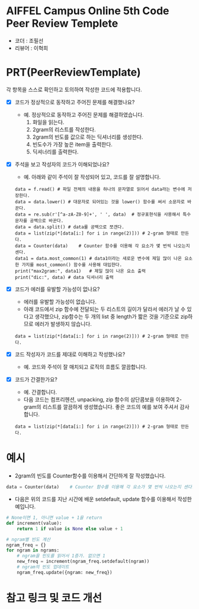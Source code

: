 
# AIFFEL Campus Online 5th Code Peer Review Templete
- 코더 : 조필선
- 리뷰어 : 이혁희


# PRT(PeerReviewTemplate) 
각 항목을 스스로 확인하고 토의하여 작성한 코드에 적용합니다.

- [X] 코드가 정상적으로 동작하고 주어진 문제를 해결했나요?
    - 예. 정상적으로 동작하고 주어진 문제를 해결하였습니다.
        1. 화일을 읽는다.
        2. 2gram의 리스트를 작성한다.
        3. 2gram의 빈도를 값으로 하는 딕셔너리를 생성한다.
        4. 빈도수가 가장 높은 item을 출력한다.
        5. 딕셔너리를 출력한다.
    
- [X] 주석을 보고 작성자의 코드가 이해되었나요?
    - 예. 아래와 같이 주석이 잘 작성되어 있고, 코드를 잘 설명합니다.
    ```
    data = f.read() # 파일 전체의 내용을 하나의 문자열로 읽어서 data라는 변수에 저장한다.
    data = data.lower() # 대문자로 되어있는 것을 lower() 함수를 써서 소문자로 바꾼다.
    data = re.sub(r'[^a-zA-Z0-9]+', ' ', data)  # 정규표현식을 사용해서 특수문자를 공백으로 바꾼다.
    data = data.split() # data를 공백으로 쪼갠다.
    data = list(zip(*[data[i:] for i in range(2)])) # 2-gram 형태로 만든다.
    data = Counter(data)    # Counter 함수를 이용해 각 요소가 몇 번씩 나오는지 센다.
    data1 = data.most_common(1) # data1이라는 새로운 변수에 제일 많이 나온 요소 한 가지를 most_common() 함수를 사용해 대입한다.
    print("max2gram:", data1)   # 제일 많이 나온 요소 출력
    print("dic:", data) # data 딕셔너리 출력
    ```
    
- [X] 코드가 에러를 유발할 가능성이 없나요?
    - 에러를 유발할 가능성이 없습니다.
    - 아래 코드에서 zip 함수에 전달되는 두 리스트의 길이가 달라서 에러가 날 수 있다고 생각했으나, zip함수는 두 개의 list 중 length가 짧은 것을 기준으로 zip하므로 에러가 발생하지 않습니다.
    ```
    data = list(zip(*[data[i:] for i in range(2)])) # 2-gram 형태로 만든다.
    ```
- [X] 코드 작성자가 코드를 제대로 이해하고 작성했나요?
    - 예. 코드와 주석이 잘 매치되고 로직의 흐름도 깔끔합니다.
    
- [X] 코드가 간결한가요?
    - 예. 간결합니다.
    - 다음 코드는 컴프리헨션, unpacking, zip 함수의 삼단콤보을 이용하여 2-gram의 리스트를 깔끔하게 생성했습니다. 좋은 코드의 예를 보여 주셔서 감사합니다. 
    ```
    data = list(zip(*[data[i:] for i in range(2)])) # 2-gram 형태로 만든다.
    ```

# 예시

   - 2gram의 빈도를 Counter함수를 이용해서 간단하게 잘 작성했습니다.
    
   ```python
   data = Counter(data)    # Counter 함수를 이용해 각 요소가 몇 번씩 나오는지 센다.
   ```
   - 다음은 위의 코드를 지난 시간에 배운 setdefault, update 함수를 이용해서 작성한 예입니다.
    
   ```python
   # None이면 1, 아니면 value + 1을 return
   def increment(value):
       return 1 if value is None else value + 1

   # ngram별 빈도 계산
   ngram_freq = {}
   for ngram in ngrams:
       # ngram을 빈도를 읽어서 1증가. 없으면 1
       new_freq = increment(ngram_freq.setdefault(ngram)) 
       # ngram의 빈도 업데이트
       ngram_freq.update({ngram: new_freq})
   ```

# 참고 링크 및 코드 개선
